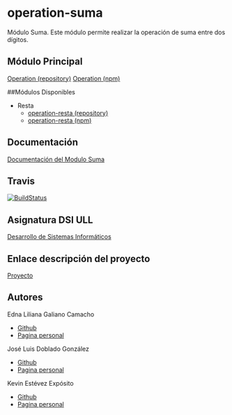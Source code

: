 # operation-suma

Módulo Suma. Este módulo permite realizar la operación de suma entre dos dígitos.

## Módulo Principal

[Operation (repository)](https://github.com/ULL-ESIT-DSI-1617/proyecto-dsi-edna-joseluis-kevin-35l2v3-1-operation)
[Operation (npm)](https://www.npmjs.com/package/@ull-edna-joseluis-kevin-35l2/ull-operation)

##Módulos Disponibles

* Resta
    * [operation-resta (repository)](https://github.com/ULL-ESIT-DSI-1617/proyecto-dsi-edna-joseluis-kevin-35l2v3-1-operation-resta)
    * [operation-resta (npm)](https://www.npmjs.com/package/@ull-edna-joseluis-kevin-35l2/ull-operation-resta)

## Documentación

[Documentación del Modulo Suma](https://ull-esit-dsi-1617.github.io/proyecto-dsi-edna-joseluis-kevin-35l2v3-1-operation-suma/)

## Travis

[![BuildStatus](https://travis-ci.org/ULL-ESIT-DSI-1617/proyecto-dsi-edna-joseluis-kevin-35l2v3-1-operation-suma.svg?branch=master)](https://travis-ci.org/ULL-ESIT-DSI-1617/proyecto-dsi-edna-joseluis-kevin-35l2v3-1-operation-suma)

## Asignatura DSI ULL

[Desarrollo de Sistemas Informáticos](https://campusvirtual.ull.es/1617/course/view.php?id=1136)

## Enlace descripción del proyecto

[Proyecto](https://casianorodriguezleon.gitbooks.io/ull-esit-1617/content/proyectos/dsi/)

## Autores

Edna Liliana Galiano Camacho  
* [Github](https://github.com/ednagc)
* [Pagina personal](https://ednagc.github.io/edna-galiano/)

José Luis Doblado González  
* [Github](https://github.com/alu0100767001)
* [Pagina personal](https://alu0100767001.github.io/dsi-joseluis/)

Kevin Estévez Expósito  
* [Github](https://github.com/alu0100821390)
* [Pagina personal](http://alu0100821390.github.io)
